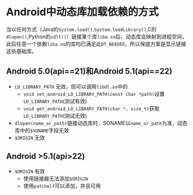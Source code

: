 # Android中动态库加载依赖的方式

当以任何方式（Java的`System.load()`,`System.loadLibrary()`,C的`dlopen()`,Python的`cdll()`）链接某个库`liba.so`后，动态库会映射到进程空间，此后任意一个依赖`liba.so`的库均已满足此`DT_NEEDED`，所以保底方案是显示链接这些基础库。

## Android 5.0(api==21)和Android 5.1(api==22)

* `LD_LIBRARY_PATH` 无效，但可以调用`libdl.so`中的
  * `void set_android_LD_LIBRARY_PATH(const char *path)`设置`LD_LIBRARY_PATH`(测试有效)
  * `void get_android_LD_LIBRARY_PATH(char *, size_t)`获取`LD_LIBRARY_PATH`(测试无效)
* `dlopen(name_or_path)`链接动态库时，SONAME以`name_or_path`为准，动态库中的`$SONAME`字段无效
* `$ORIGIN` 无效

## Android >5.1(api>22)

* `$ORIGIN` 有效
  * 使用链接器无法添加`$ORIGIN`
  * 使用`patchelf`可以添加，并且可用
